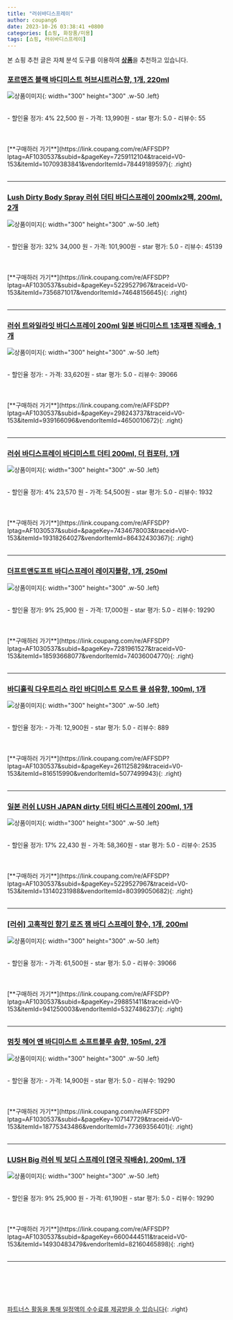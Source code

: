 ```yaml
---
title: "러쉬바디스프레이"
author: coupang6
date: 2023-10-26 03:38:41 +0800
categories: [쇼핑, 화장품/미용]
tags: [쇼핑, 러쉬바디스프레이]
---
```


본 쇼핑 추천 글은 자체 분석 도구를 이용하여 [**상품**](https://link.coupang.com/a/bao1ui)을 추천하고 있습니다.

### [포르맨즈 블랙 바디미스트 허브시트러스향, 1개, 220ml](https://link.coupang.com/re/AFFSDP?lptag=AF1030537&subid=&pageKey=7259112104&traceid=V0-153&itemId=10709383841&vendorItemId=78449189597)

![상품이미지](https://thumbnail9.coupangcdn.com/thumbnails/remote/230x230ex/image/retail/images/2360504360689052-acce2b6b-fe61-4cc1-9c02-3bda069a4fb0.jpg){: width="300" height="300" .w-50 .left}


<br>
- 할인율 정가: 4%  22,500   원
- 가격: 13,990원
- star 평가: 5.0
- 리뷰수: 55
<br>
<br>
<br>
<br>
[**구매하러 가기**](https://link.coupang.com/re/AFFSDP?lptag=AF1030537&subid=&pageKey=7259112104&traceid=V0-153&itemId=10709383841&vendorItemId=78449189597){: .right}
<br>
<br>

---

### [Lush Dirty Body Spray 러쉬 더티 바디스프레이 200mlx2팩, 200ml, 2개](https://link.coupang.com/re/AFFSDP?lptag=AF1030537&subid=&pageKey=5229527967&traceid=V0-153&itemId=7356871017&vendorItemId=74648156645)

![상품이미지](https://thumbnail7.coupangcdn.com/thumbnails/remote/230x230ex/image/vendor_inventory/5299/34e87be10ae3bb7d7e167e871c2b0eaf58b38b4c2951b66803d48e16a340.jpg){: width="300" height="300" .w-50 .left}


<br>
- 할인율 정가: 32%  34,000   원
- 가격: 101,900원
- star 평가: 5.0
- 리뷰수: 45139
<br>
<br>
<br>
<br>
[**구매하러 가기**](https://link.coupang.com/re/AFFSDP?lptag=AF1030537&subid=&pageKey=5229527967&traceid=V0-153&itemId=7356871017&vendorItemId=74648156645){: .right}
<br>
<br>

---

### [러쉬 트와일라잇 바디스프레이 200ml 일본 바디미스트 1초재팬 직배송, 1개](https://link.coupang.com/re/AFFSDP?lptag=AF1030537&subid=&pageKey=298243737&traceid=V0-153&itemId=939166096&vendorItemId=4650010672)

![상품이미지](https://thumbnail10.coupangcdn.com/thumbnails/remote/230x230ex/image/vendor_inventory/ea9c/67b1d18993d1dc4fda40c25782224a88d20980bf3547998f3f21226198c1.jpg){: width="300" height="300" .w-50 .left}


<br>
- 할인율 정가: 
- 가격: 33,620원
- star 평가: 5.0
- 리뷰수: 39066
<br>
<br>
<br>
<br>
[**구매하러 가기**](https://link.coupang.com/re/AFFSDP?lptag=AF1030537&subid=&pageKey=298243737&traceid=V0-153&itemId=939166096&vendorItemId=4650010672){: .right}
<br>
<br>

---

### [러쉬 바디스프레이 바디미스트 더티 200ml, 더 컴포터, 1개](https://link.coupang.com/re/AFFSDP?lptag=AF1030537&subid=&pageKey=7434678003&traceid=V0-153&itemId=19318264027&vendorItemId=86432430367)

![상품이미지](https://thumbnail6.coupangcdn.com/thumbnails/remote/230x230ex/image/vendor_inventory/7d15/26eca606b51760b1b6d60f6486aa39a0d1dc343f5be678a9b210fb39fb86.png){: width="300" height="300" .w-50 .left}


<br>
- 할인율 정가: 4%  23,570   원
- 가격: 54,500원
- star 평가: 5.0
- 리뷰수: 1932
<br>
<br>
<br>
<br>
[**구매하러 가기**](https://link.coupang.com/re/AFFSDP?lptag=AF1030537&subid=&pageKey=7434678003&traceid=V0-153&itemId=19318264027&vendorItemId=86432430367){: .right}
<br>
<br>

---

### [더프트앤도프트 바디스프레이 레이지블랑, 1개, 250ml](https://link.coupang.com/re/AFFSDP?lptag=AF1030537&subid=&pageKey=7281961527&traceid=V0-153&itemId=18593668077&vendorItemId=74036004770)

![상품이미지](https://thumbnail8.coupangcdn.com/thumbnails/remote/230x230ex/image/retail/images/8935665391715571-10b7d00c-f5f4-49f4-8fe0-da29842e3179.jpg){: width="300" height="300" .w-50 .left}


<br>
- 할인율 정가: 9%  25,900   원
- 가격: 17,000원
- star 평가: 5.0
- 리뷰수: 19290
<br>
<br>
<br>
<br>
[**구매하러 가기**](https://link.coupang.com/re/AFFSDP?lptag=AF1030537&subid=&pageKey=7281961527&traceid=V0-153&itemId=18593668077&vendorItemId=74036004770){: .right}
<br>
<br>

---

### [바디홀릭 다우트리스 라인 바디미스트 모스트 쿨 섬유향, 100ml, 1개](https://link.coupang.com/re/AFFSDP?lptag=AF1030537&subid=&pageKey=261125829&traceid=V0-153&itemId=816515990&vendorItemId=5077499943)

![상품이미지](https://thumbnail9.coupangcdn.com/thumbnails/remote/230x230ex/image/retail/images/36194066477977-416def1e-8f88-4be8-98b9-963ad0793be6.jpg){: width="300" height="300" .w-50 .left}


<br>
- 할인율 정가: 
- 가격: 12,900원
- star 평가: 5.0
- 리뷰수: 889
<br>
<br>
<br>
<br>
[**구매하러 가기**](https://link.coupang.com/re/AFFSDP?lptag=AF1030537&subid=&pageKey=261125829&traceid=V0-153&itemId=816515990&vendorItemId=5077499943){: .right}
<br>
<br>

---

### [일본 러쉬 LUSH JAPAN dirty 더티 바디스프레이 200ml, 1개](https://link.coupang.com/re/AFFSDP?lptag=AF1030537&subid=&pageKey=5229527967&traceid=V0-153&itemId=13140231988&vendorItemId=80399050682)

![상품이미지](https://thumbnail6.coupangcdn.com/thumbnails/remote/230x230ex/image/vendor_inventory/f334/ce1f10227f5d51b6f0e256f69c8fab51bf4c41a5419e7429f27edf2b49f9.png){: width="300" height="300" .w-50 .left}


<br>
- 할인율 정가: 17%  22,430   원
- 가격: 58,360원
- star 평가: 5.0
- 리뷰수: 2535
<br>
<br>
<br>
<br>
[**구매하러 가기**](https://link.coupang.com/re/AFFSDP?lptag=AF1030537&subid=&pageKey=5229527967&traceid=V0-153&itemId=13140231988&vendorItemId=80399050682){: .right}
<br>
<br>

---

### [[러쉬] 고혹적인 향기 로즈 잼 바디 스프레이 향수, 1개, 200ml](https://link.coupang.com/re/AFFSDP?lptag=AF1030537&subid=&pageKey=298851411&traceid=V0-153&itemId=941250003&vendorItemId=5327486237)

![상품이미지](https://thumbnail7.coupangcdn.com/thumbnails/remote/230x230ex/image/vendor_inventory/3286/82b792635272595425ffc1588bd9f0ca3ce417c444b1b4622d012e2c1ea2.jpg){: width="300" height="300" .w-50 .left}


<br>
- 할인율 정가: 
- 가격: 61,500원
- star 평가: 5.0
- 리뷰수: 39066
<br>
<br>
<br>
<br>
[**구매하러 가기**](https://link.coupang.com/re/AFFSDP?lptag=AF1030537&subid=&pageKey=298851411&traceid=V0-153&itemId=941250003&vendorItemId=5327486237){: .right}
<br>
<br>

---

### [멈칫 헤어 앤 바디미스트 소프트블루 솝향, 105ml, 2개](https://link.coupang.com/re/AFFSDP?lptag=AF1030537&subid=&pageKey=107147729&traceid=V0-153&itemId=18775343486&vendorItemId=77369356401)

![상품이미지](https://thumbnail8.coupangcdn.com/thumbnails/remote/230x230ex/image/retail/images/3151106209419418-76a3d8e4-d734-436a-a3bf-88a393361bea.jpg){: width="300" height="300" .w-50 .left}


<br>
- 할인율 정가: 
- 가격: 14,900원
- star 평가: 5.0
- 리뷰수: 19290
<br>
<br>
<br>
<br>
[**구매하러 가기**](https://link.coupang.com/re/AFFSDP?lptag=AF1030537&subid=&pageKey=107147729&traceid=V0-153&itemId=18775343486&vendorItemId=77369356401){: .right}
<br>
<br>

---

### [LUSH Big 러쉬 빅 보디 스프레이 [영국 직배송], 200ml, 1개](https://link.coupang.com/re/AFFSDP?lptag=AF1030537&subid=&pageKey=6600444511&traceid=V0-153&itemId=14930483479&vendorItemId=82160465898)

![상품이미지](https://thumbnail10.coupangcdn.com/thumbnails/remote/230x230ex/image/vendor_inventory/0062/4c01f2be45fe9d9fbb3bd782d88d08bfbc0803f64c91af1726fb2f660ed0.jpg){: width="300" height="300" .w-50 .left}


<br>
- 할인율 정가: 9%  25,900   원
- 가격: 61,190원
- star 평가: 5.0
- 리뷰수: 19290
<br>
<br>
<br>
<br>
[**구매하러 가기**](https://link.coupang.com/re/AFFSDP?lptag=AF1030537&subid=&pageKey=6600444511&traceid=V0-153&itemId=14930483479&vendorItemId=82160465898){: .right}
<br>
<br>

---
<br><br><br><br><br> [파트너스 활동을 통해 일정액의 수수료를 제공받을 수 있습니다](https://link.coupang.com/a/bao1ui){: .right}